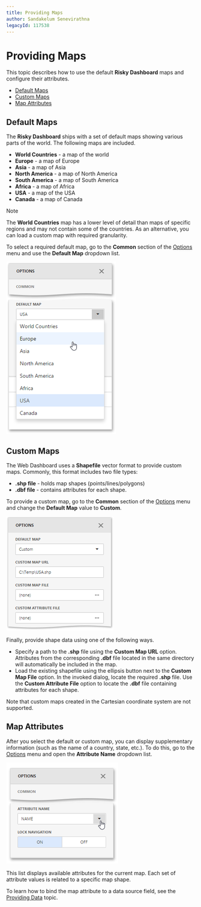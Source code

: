 ```yaml
---
title: Providing Maps
author: Sandakelum Senevirathna
legacyId: 117538
---
```

# Providing Maps
This topic describes how to use the default **Risky Dashboard** maps and configure their attributes.
* [Default Maps](#defaultmaps)
* [Custom Maps](#custommaps)
* [Map Attributes](#attributes)

## <a name="defaultmaps"/>Default Maps
The **Risky Dashboard** ships with a set of default maps showing various parts of the world. The following maps are included.
* **World Countries** - a map of the world
* **Europe** - a map of Europe
* **Asia** - a map of Asia
* **North America** - a map of North America
* **South America** - a map of South America
* **Africa** - a map of Africa
* **USA** - a map of the USA
* **Canada** - a map of Canada

> [!NOTE]
> The **World Countries** map has a lower level of detail than maps of specific regions and may not contain some of the countries. As an alternative, you can load a custom map with required granularity.

To select a required default map, go to the **Common** section of the [Options](../../ui-elements/dashboard-item-menu.md) menu and use the **Default Map** dropdown list.

![wdd-choropleth-map-change-map](../../../../images/img125382.png)

## <a name="custommaps"/>Custom Maps
The Web Dashboard uses a **Shapefile** vector format to provide custom maps. Commonly, this format includes two file types:
* **.shp file** - holds map shapes (points/lines/polygons)
* **.dbf file** - contains attributes for each shape.

To provide a custom map, go to the **Common** section of the [Options](../../ui-elements/dashboard-item-menu.md) menu and change the **Default Map** value to **Custom**.

![wdd-custom-shape-file](../../../../images/img127210.png)

Finally, provide shape data using one of the following ways.
* Specify a path to the **.shp** file using the **Custom Map URL** option. Attributes from the corresponding **.dbf** file located in the same directory will automatically be included in the map.
* Load the existing shapefile using the ellipsis button next to the **Custom Map File** option. In the invoked dialog, locate the required **.shp** file. Use the **Custom Attribute File** option to locate the **.dbf** file containing attributes for each shape.

Note that custom maps created in the Cartesian coordinate system are not supported.

## <a name="attributes"/>Map Attributes
After you select the default or custom map, you can display supplementary information (such as the name of a country, state, etc.). To do this, go to the [Options](../../ui-elements/dashboard-item-menu.md) menu and open the **Attribute Name** dropdown list.

![wdd-choropleth-map-attribute](../../../../images/img125387.png)

This list displays available attributes for the current map. Each set of attribute values is related to a specific map shape.

To learn how to bind the map attribute to a data source field, see the [Providing Data](providing-data.md) topic.